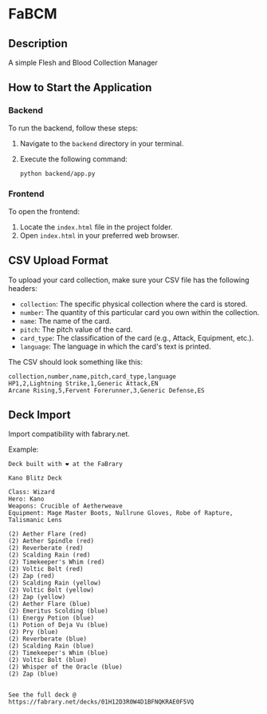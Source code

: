 ﻿# FaBCM

## Description

A simple Flesh and Blood Collection Manager

## How to Start the Application

### Backend

To run the backend, follow these steps:

1. Navigate to the `backend` directory in your terminal.
2. Execute the following command:

    ```bash
    python backend/app.py
    ```

### Frontend

To open the frontend:

1. Locate the `index.html` file in the project folder.
2. Open `index.html` in your preferred web browser.

## CSV Upload Format

To upload your card collection, make sure your CSV file has the following headers:

- `collection`: The specific physical collection where the card is stored.
- `number`: The quantity of this particular card you own within the collection.
- `name`: The name of the card.
- `pitch`: The pitch value of the card.
- `card_type`: The classification of the card (e.g., Attack, Equipment, etc.).
- `language`: The language in which the card's text is printed.

The CSV should look something like this:

```csv
collection,number,name,pitch,card_type,language
HP1,2,Lightning Strike,1,Generic Attack,EN
Arcane Rising,5,Fervent Forerunner,3,Generic Defense,ES
```

## Deck Import

Import compatibility with fabrary.net.

Example:
```
Deck built with ❤️ at the FaBrary

Kano Blitz Deck

Class: Wizard
Hero: Kano
Weapons: Crucible of Aetherweave
Equipment: Mage Master Boots, Nullrune Gloves, Robe of Rapture, Talismanic Lens

(2) Aether Flare (red)
(2) Aether Spindle (red)
(2) Reverberate (red)
(2) Scalding Rain (red)
(2) Timekeeper's Whim (red)
(2) Voltic Bolt (red)
(2) Zap (red)
(2) Scalding Rain (yellow)
(2) Voltic Bolt (yellow)
(2) Zap (yellow)
(2) Aether Flare (blue)
(2) Emeritus Scolding (blue)
(1) Energy Potion (blue)
(1) Potion of Deja Vu (blue)
(2) Pry (blue)
(2) Reverberate (blue)
(2) Scalding Rain (blue)
(2) Timekeeper's Whim (blue)
(2) Voltic Bolt (blue)
(2) Whisper of the Oracle (blue)
(2) Zap (blue)


See the full deck @ https://fabrary.net/decks/01H12D3R0W4D1BFNQKRAE0F5VQ
```
